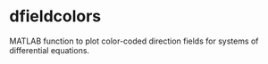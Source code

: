 dfieldcolors
============

MATLAB function to plot color-coded direction fields for systems of differential equations.
